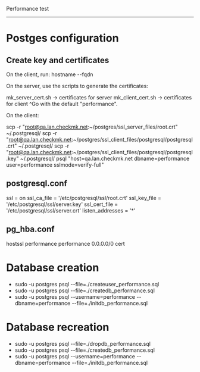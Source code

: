 Performance test

---

# Postges configuration

## Create key and certificates

On the client, run:
hostname --fqdn

On the server, use the scripts to generate the certificates:

mk_server_cert.sh -> certificates for server
mk_client_cert.sh -> certificates for client
^Go with the default "performance".

On the client:

scp -r "root@qa.lan.checkmk.net:~/postgres/ssl_server_files/root.crt" ~/.postgresql/
scp -r "root@qa.lan.checkmk.net:~/postgres/ssl_client_files/postgresql/postgresql.crt" ~/.postgresql/
scp -r "root@qa.lan.checkmk.net:~/postgres/ssl_client_files/postgresql/postgresql.key" ~/.postgresql/
psql "host=qa.lan.checkmk.net dbname=performance user=performance sslmode=verify-full"

## postgresql.conf

ssl = on
ssl_ca_file = '/etc/postgresql/ssl/root.crt'
ssl_key_file = '/etc/postgresql/ssl/server.key'
ssl_cert_file = '/etc/postgresql/ssl/server.crt'
listen_addresses = '\*'

## pg_hba.conf

hostssl performance performance 0.0.0.0/0 cert

# Database creation

- sudo -u postgres psql --file=./createuser_performance.sql
- sudo -u postgres psql --file=./createdb_performance.sql
- sudo -u postgres psql --username=performance --dbname=performance --file=./initdb_performance.sql

# Database recreation

- sudo -u postgres psql --file=./dropdb_performance.sql
- sudo -u postgres psql --file=./createdb_performance.sql
- sudo -u postgres psql --username=performance --dbname=performance --file=./initdb_performance.sql
